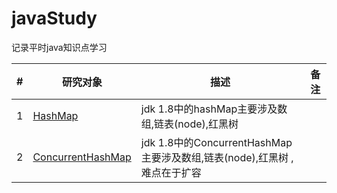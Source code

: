 # javaStudy
记录平时java知识点学习

| #   | 研究对象                                                              | 描述                                                                                             | 备注                                                                                                                           |
| --- | ----------------------------------------------------------------- | ------------------------------------------------------------------------------------------------ | ------------------------------------------------------------------------------------------------------------------------------- |
| 1   | [HashMap](https://github.com/mengxx-pro/javaStudy/tree/main/HashMap)           | jdk 1.8中的hashMap主要涉及数组,链表(node),红黑树 |        |
| 2   | [ConcurrentHashMap](https://github.com/mengxx-pro/javaStudy/tree/main/ConcurrentHashMap )                     | jdk 1.8中的ConcurrentHashMap 主要涉及数组,链表(node),红黑树 ,难点在于扩容    |  |


